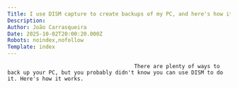 ```yaml
---
Title: I use DISM capture to create backups of my PC, and here's how it works
Description: 
Author: João Carrasqueira
Date: 2025-10-02T20:00:20.000Z
Robots: noindex,nofollow
Template: index
---
```


                                            There are plenty of ways to back up your PC, but you probably didn't know you can use DISM to do it. Here's how it works.
                                        